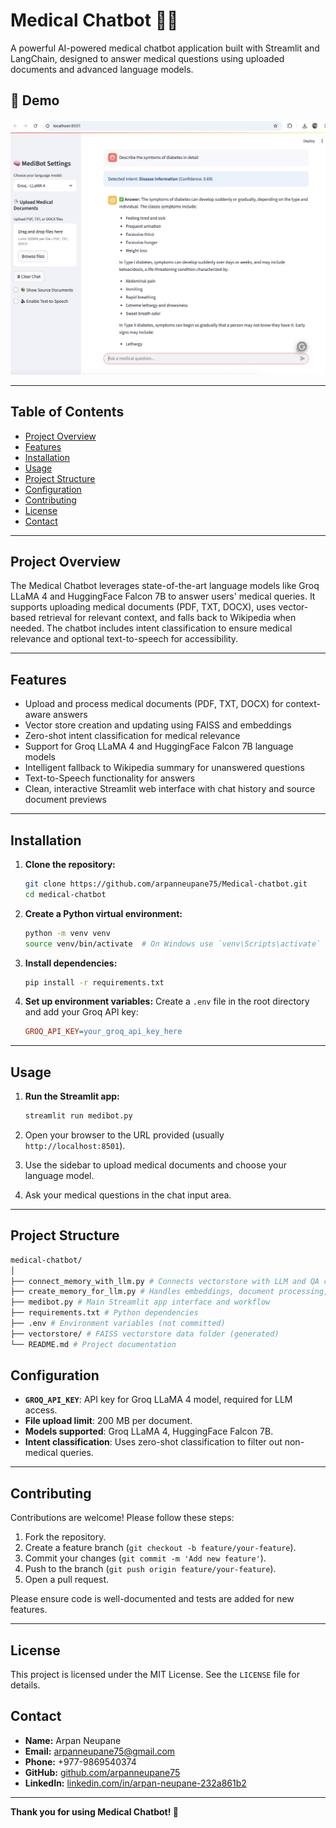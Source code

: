 # Medical Chatbot 🤖💊

A powerful AI-powered medical chatbot application built with Streamlit and LangChain, designed to answer medical questions using uploaded documents and advanced language models.
## 📸 Demo

![Demo Screenshot](Medibot.png)

---

## Table of Contents

- [Project Overview](#project-overview)
- [Features](#features)
- [Installation](#installation)
- [Usage](#usage)
- [Project Structure](#project-structure)
- [Configuration](#configuration)
- [Contributing](#contributing)
- [License](#license)
- [Contact](#contact)

---

## Project Overview

The Medical Chatbot leverages state-of-the-art language models like Groq LLaMA 4 and HuggingFace Falcon 7B to answer users' medical queries. It supports uploading medical documents (PDF, TXT, DOCX), uses vector-based retrieval for relevant context, and falls back to Wikipedia when needed. The chatbot includes intent classification to ensure medical relevance and optional text-to-speech for accessibility.

---

## Features

- Upload and process medical documents (PDF, TXT, DOCX) for context-aware answers
- Vector store creation and updating using FAISS and embeddings
- Zero-shot intent classification for medical relevance
- Support for Groq LLaMA 4 and HuggingFace Falcon 7B language models
- Intelligent fallback to Wikipedia summary for unanswered questions
- Text-to-Speech functionality for answers
- Clean, interactive Streamlit web interface with chat history and source document previews

---

## Installation

1.  **Clone the repository:**
    ```bash
    git clone https://github.com/arpanneupane75/Medical-chatbot.git
    cd medical-chatbot
    ```

2.  **Create a Python virtual environment:**
    ```bash
    python -m venv venv
    source venv/bin/activate  # On Windows use `venv\Scripts\activate`
    ```

3.  **Install dependencies:**
    ```bash
    pip install -r requirements.txt
    ```

4.  **Set up environment variables:**
    Create a `.env` file in the root directory and add your Groq API key:
    ```ini
    GROQ_API_KEY=your_groq_api_key_here
    ```

---

## Usage

1.  **Run the Streamlit app:**
    ```bash
    streamlit run medibot.py
    ```

2.  Open your browser to the URL provided (usually `http://localhost:8501`).
3.  Use the sidebar to upload medical documents and choose your language model.
4.  Ask your medical questions in the chat input area.

---

## Project Structure
```bash
medical-chatbot/
│
├── connect_memory_with_llm.py # Connects vectorstore with LLM and QA chain
├── create_memory_for_llm.py # Handles embeddings, document processing, intent classification
├── medibot.py # Main Streamlit app interface and workflow
├── requirements.txt # Python dependencies
├── .env # Environment variables (not committed)
├── vectorstore/ # FAISS vectorstore data folder (generated)
└── README.md # Project documentation
```

## Configuration

-   **`GROQ_API_KEY`**: API key for Groq LLaMA 4 model, required for LLM access.
-   **File upload limit**: 200 MB per document.
-   **Models supported**: Groq LLaMA 4, HuggingFace Falcon 7B.
-   **Intent classification**: Uses zero-shot classification to filter out non-medical queries.

---

## Contributing

Contributions are welcome! Please follow these steps:

1.  Fork the repository.
2.  Create a feature branch (`git checkout -b feature/your-feature`).
3.  Commit your changes (`git commit -m 'Add new feature'`).
4.  Push to the branch (`git push origin feature/your-feature`).
5.  Open a pull request.

Please ensure code is well-documented and tests are added for new features.

---

## License

This project is licensed under the MIT License. See the `LICENSE` file for details.

## Contact

- **Name:** Arpan Neupane  
- **Email:** [arpanneupane75@gmail.com](mailto:arpanneupane75@gmail.com)  
- **Phone:** +977-9869540374  
- **GitHub:** [github.com/arpanneupane75](https://github.com/arpanneupane75)  
- **LinkedIn:** [linkedin.com/in/arpan-neupane-232a861b2](https://linkedin.com/in/arpan-neupane-232a861b2)  

---

**Thank you for using Medical Chatbot! 🚀**

























 ```
